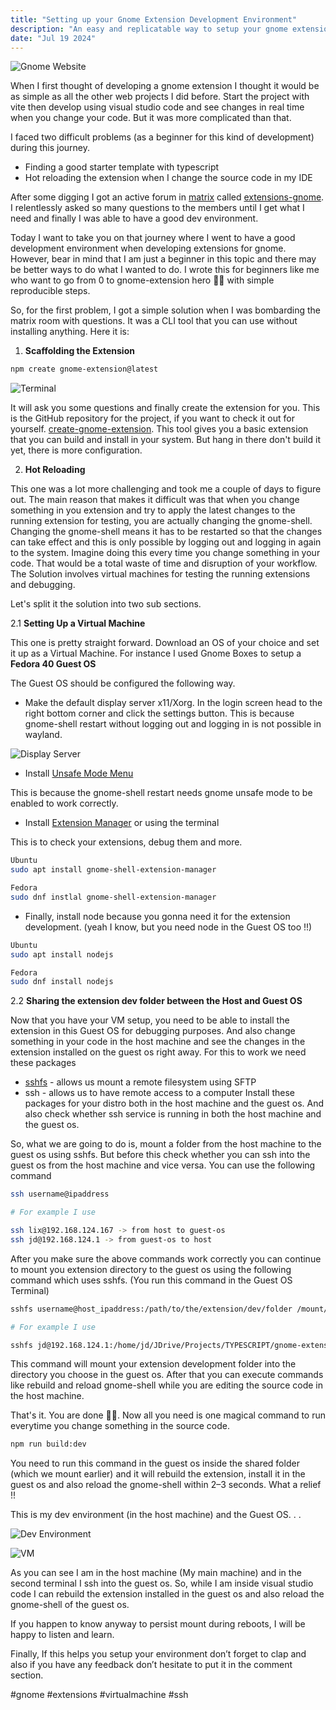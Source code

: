```yaml
---
title: "Setting up your Gnome Extension Development Environment"
description: "An easy and replicatable way to setup your gnome extension development env."
date: "Jul 19 2024"
---
```


![Gnome Website](https://media.dev.to/cdn-cgi/image/width=1000,height=420,fit=cover,gravity=auto,format=auto/https%3A%2F%2Fdev-to-uploads.s3.amazonaws.com%2Fuploads%2Farticles%2Fhs0oykjy54lq8lj71n6d.png)

When I first thought of developing a gnome extension I thought it would be as simple as all the other web projects I did before. Start the project with vite then develop using visual studio code and see changes in real time when you change your code. But it was more complicated than that.

I faced two difficult problems (as a beginner for this kind of development) during this journey.

- Finding a good starter template with typescript
- Hot reloading the extension when I change the source code in my IDE

After some digging I got an active forum in [matrix](https://matrix.org/) called [extensions-gnome](https://app.element.io/#/room/#extensions:gnome.org). I relentlessly asked so many questions to the members until I get what I need and finally I was able to have a good dev environment.

Today I want to take you on that journey where I went to have a good development environment when developing extensions for gnome. However, bear in mind that I am just a beginner in this topic and there may be better ways to do what I wanted to do. I wrote this for beginners like me who want to go from 0 to gnome-extension hero 🙂🙂 with simple reproducible steps.

So, for the first problem, I got a simple solution when I was bombarding the matrix room with questions. It was a CLI tool that you can use without installing anything. Here it is:

1. **Scaffolding the Extension**

```sh
npm create gnome-extension@latest
```

![Terminal](https://i.postimg.cc/XYWxsrH6/Pasted-image-20240719220752.png)

It will ask you some questions and finally create the extension for you. This is the GitHub repository for the project, if you want to check it out for yourself. [create-gnome-extension](https://github.com/Leleat/create-gnome-extension). This tool gives you a basic extension that you can build and install in your system. But hang in there don't build it yet, there is more configuration.

2. **Hot Reloading**

This one was a lot more challenging and took me a couple of days to figure out. The main reason that makes it difficult was that when you change something in you extension and try to apply the latest changes to the running extension for testing, you are actually changing the gnome-shell. Changing the gnome-shell means it has to be restarted so that the changes can take effect and this is only possible by logging out and logging in again to the system. Imagine doing this every time you change something in your code. That would be a total waste of time and disruption of your workflow. The Solution involves virtual machines for testing the running extensions and debugging.

Let's split it the solution into two sub sections.

2.1 **Setting Up a Virtual Machine**

This one is pretty straight forward. Download an OS of your choice and set it up as a Virtual Machine. For instance I used Gnome Boxes to setup a **Fedora 40 Guest OS**

The Guest OS should be configured the following way.

- Make the default display server x11/Xorg. In the login screen head to the right bottom corner and click the settings button. This is because gnome-shell restart without logging out and logging in is not possible in wayland.

![Display Server](https://i.postimg.cc/DzjgfB27/Pasted-image-20240719225415.png)

- Install [Unsafe Mode Menu](https://github.com/linushdot/unsafe-mode-menu)

This is because the gnome-shell restart needs gnome unsafe mode to be enabled to work correctly.

- Install [Extension Manager](https://flathub.org/apps/com.mattjakeman.ExtensionManager) or using the terminal

This is to check your extensions, debug them and more.

```sh
Ubuntu
sudo apt install gnome-shell-extension-manager

Fedora
sudo dnf instlal gnome-shell-extension-manager
```

- Finally, install node because you gonna need it for the extension development. (yeah I know, but you need node in the Guest OS too !!)

```sh
Ubuntu
sudo apt install nodejs

Fedora
sudo dnf install nodejs
```

2.2 **Sharing the extension dev folder between the Host and Guest OS**

Now that you have your VM setup, you need to be able to install the extension in this Guest OS for debugging purposes. And also change something in your code in the host machine and see the changes in the extension installed on the guest os right away. For this to work we need these packages

- [sshfs](https://github.com/libfuse/sshfs) - allows us mount a remote filesystem using SFTP
- ssh - allows us to have remote access to a computer
  Install these packages for your distro both in the host machine and the guest os. And also check whether ssh service is running in both the host machine and the guest os.

So, what we are going to do is, mount a folder from the host machine to the guest os using sshfs. But before this check whether you can ssh into the guest os from the host machine and vice versa. You can use the following command

```sh
ssh username@ipaddress

# For example I use

ssh lix@192.168.124.167 -> from host to guest-os
ssh jd@192.168.124.1 -> from guest-os to host
```

After you make sure the above commands work correctly you can continue to mount you extension directory to the guest os using the following command which uses sshfs. (You run this command in the Guest OS Terminal)

```sh
sshfs username@host_ipaddress:/path/to/the/extension/dev/folder /mount/directory/in/the/guestos

# For example I use

sshfs jd@192.168.124.1:/home/jd/JDrive/Projects/TYPESCRIPT/gnome-extensions /mnt/host
```

This command will mount your extension development folder into the directory you choose in the guest os. After that you can execute commands like rebuild and reload gnome-shell while you are editing the source code in the host machine.

That's it. You are done 🙂🙂. Now all you need is one magical command to run everytime you change something in the source code.

```sh
npm run build:dev
```

You need to run this command in the guest os inside the shared folder (which we mount earlier) and it will rebuild the extension, install it in the guest os and also reload the gnome-shell within 2–3 seconds. What a relief !!

This is my dev environment (in the host machine) and the Guest OS. . .

![Dev Environment](https://i.postimg.cc/sXMJM7X7/Pasted-image-20240719233454.png)

![VM](https://miro.medium.com/v2/resize:fit:720/format:webp/1*Vw2LGjHLvEB2axkm8Zw33A.png)

As you can see I am in the host machine (My main machine) and in the second terminal I ssh into the guest os. So, while I am inside visual studio code I can rebuild the extension installed in the guest os and also reload the gnome-shell of the guest os.

If you happen to know anyway to persist mount during reboots, I will be happy to listen and learn.

Finally, If this helps you setup your environment don’t forget to clap and also if you have any feedback don’t hesitate to put it in the comment section.

#gnome #extensions #virtualmachine #ssh
